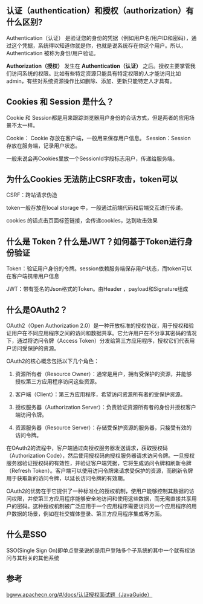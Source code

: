 ## 认证（authentication）和授权（authorization）有什么区别?


Authentication（认证） 是验证您的身份的凭据（例如用户名/用户ID和密码），通过这个凭据，系统得以知道你就是你，也就是说系统存在你这个用户。所以，Authentication 被称为身份/用户验证。

**Authorization（授权）** 发生在 **Authentication（认证）** 之后。授权主要掌管我们访问系统的权限。比如有些特定资源只能具有特定权限的人才能访问比如admin，有些对系统资源操作比如删除、添加、更新只能特定人才具有。

## Cookies 和 Session 是什么？

Cookie 和 Session都是用来跟踪浏览器用户身份的会话方式，但是两者的应用场景不太一样。

Cookie： Cookie 存放在客户端，一般用来保存用户信息。
Session：Session 存放在服务端，记录用户状态。

一般来说会再Cookies里放一个SessionId字段标志用户，传递给服务端。

## 为什么Cookies 无法防止CSRF攻击，token可以

CSRF：跨站请求伪造

token一般存放在local storage 中，一般通过前端代码和后端交互进行传递。

cookies 的话点击页面标签链接，会传递cookies，达到攻击效果

## 什么是 Token？什么是JWT？如何基于Token进行身份验证

Token：验证用户身份的令牌。session依赖服务端保存用户状态，而token可以在客户端携带用户信息

JWT：带有签名的Json格式的Token。由Header ，payload和Signature组成

## 什么是OAuth2？

OAuth2（Open Authorization 2.0）是一种开放标准的授权协议，用于授权和验证用户在不同应用程序之间的访问和数据共享。它允许用户在不分享其密码的情况下，通过将访问令牌（Access Token）分发给第三方应用程序，授权它们代表用户访问受保护的资源。

OAuth2的核心概念包括以下几个角色：

1. 资源所有者（Resource Owner）：通常是用户，拥有受保护的资源，并能够授权第三方应用程序访问这些资源。

2. 客户端（Client）：第三方应用程序，希望访问资源所有者的受保护资源。

3. 授权服务器（Authorization Server）：负责验证资源所有者的身份并授权客户端访问令牌。

4. 资源服务器（Resource Server）：存储受保护资源的服务器，只接受有效的访问令牌。

在OAuth2的流程中，客户端通过向授权服务器发送请求，获取授权码（Authorization Code），然后使用授权码向授权服务器请求访问令牌。一旦授权服务器验证授权码的有效性，并验证客户端凭据，它将生成访问令牌和刷新令牌（Refresh Token）。客户端可以使用访问令牌来请求受保护的资源，而刷新令牌用于获取新的访问令牌，以延长访问令牌的有效期。

OAuth2的优势在于它提供了一种标准化的授权机制，使用户能够控制其数据的访问权限，并使第三方应用程序能够安全地访问和使用这些数据，而无需直接共享用户的密码。这种授权机制被广泛应用于一个应用程序需要访问另一个应用程序的用户数据的场景，例如在社交媒体登录、第三方应用程序集成等方面。

## 什么是SSO

SSO(Single Sign On)即单点登录说的是用户登陆多个子系统的其中一个就有权访问与其相关的其他系统

## 参考

[bgww.apachecn.org/#/docs/认证授权面试题（JavaGuide）](https://bgww.apachecn.org/#/docs/认证授权面试题（JavaGuide）)

